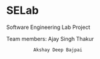 # SELab
Software Engineering Lab Project

Team members: Ajay Singh Thakur

              Akshay Deep Bajpai
